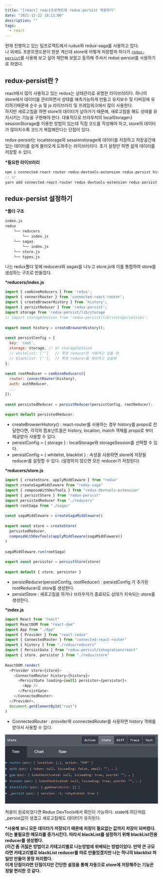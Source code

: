 ```yaml
---
title: "[react] react프로젝트에 redux-persist 적용하기"
date: "2021-12-22 18:11:00"
description: ""
tags:
  - react
---
```


현재 진행하고 있는 팀프로젝트에서 rudux와 redux-saga를 사용하고 있다. <br>
나 외에도 프론트엔드분이 한분 계신데 store에 어떻게 저장할까 하다가 <a href="https://github.com/rt2zz/redux-persist" target="_blank">`redux-persist`</a>를 사용해 보고 싶어 제안해 보았고 동의해 주셔서 redux-persist를 사용하기로 하였다.

## redux-persist란 ?

react에서 많이 사용하고 있는 redux는 상태관리로 유명한 라이브러리다. 하나의 store에서 데이터를 관리하면서 상태를 예측가능하게 만들고 유지보수 및 디버깅에 유리하기때문에 순수 js 및 js 라이브러리 및 프레임워크에서 많이 사용한다. <br>
하지만 새로고침을 하면 store의 데이터가 날아가기 때문에, 새로고침을 해도 상태를 유지시키는 기능을 구현해야 한다.
대표적으로 브라우저의 localStorage나 sessionStorage를 이용한 방법이 있는데 직접 코드를 작성해야 하고, store의 데이터가 많아지수록 코드가 복잡해진다는 단점이 있다. <br>

redux-persist는 localstorage와 sessionstorage에 데이터를 저장하고 저장공간에 있는 데이터를 쉽게 불러오게 도와주는 라이브러리다. 초기 설정만 하면 쉽게 데이터를 저장할 수 있다.

**\*필요한 라이브러리**

```js
npm i connected-react-router redux-devtools-extension redux-persist history
// or
yarn add connected-react-router redux-devtools-extension redux-persist history
```

## redux-persist 설정하기

**\*폴더 구조**

```bash
index.js
redux
    └── reducers
        └── index.js
    └── sagas
        └── index.js
    └── store.js
    └── types.js
```

나는 redux폴더 및에 reducers와 sagas를 나누고 store.js에 이를 통합하여 store를 생성하는 구조로 만들었다.

**\*reducers/index.js**

```js
import { combineReducers } from 'redux';
import { connectRouter } from 'connected-react-router';
import { createBrowserHistory } from 'history';
import { persistReducer } from 'redux-persist';
import storage from 'redux-persist/lib/storage
// import storageSession from 'redux-persist/lib/storage/session';

export const history = createBrowserHistory();

const persistConfig = {
  key: 'root',
  storage: storage, // or storageSession
  // whitelist: ['']   // 특정 reducer만 사용하고 싶을 때
  // blacklist: [''],  // 특정 reducer를 제외하고 싶을때
};

const rootReducer = combineReducers({
  router: connectRouter(history),
  auth: authReducer,
  ...
});

const persistedReducer = persistReducer(persistConfig, rootReducer);

export default persistedReducer;

```

- createBrowserHistory() : react-router를 사용하는 경우 history를 props로 전달한다면, 각각의 컴포넌트들은 history, location, match 객체를 props로 부터 제공받아 사용할 수 있다.
- persistConfig = { storage } : localStorage와 storageSession를 선택할 수 있다.
- persistConfig = { whitelist, blacklist } : 속성을 사용하면 store에 저장될 reducer를 설정할 수 있다. (설정하지 않으면 모든 reducer가 저장된다)

**\*reducers/store.js**

```js
import { createStore, applyMiddleware } from "redux"
import createSagaMiddleware from "redux-saga"
import { composeWithDevTools } from "redux-devtools-extension"
import { persistStore } from "redux-persist"
import persistedReducer from "./reducers"
import rootSaga from "./sagas"

const sagaMiddleware = createSagaMiddleware()

export const store = createStore(
  persistedReducer,
  composeWithDevTools(applyMiddleware(sagaMiddleware))
)

sagaMiddleware.run(rootSaga)

export const persistor = persistStore(store)

export default { store, persistor }
```

- persistReducer(persistConfig, rootReducer) : persistConfig 가 추가된 rootReducer로 store를 생성한다.
- persistStore : 새로고침을 하거나 브라우저가 종료되도 상태가 지속되는 store를 생성한다.

**\*index.js**

```js
import React from "react"
import ReactDOM from "react-dom"
import App from "./App"
import { Provider } from "react-redux"
import { ConnectedRouter } from "connected-react-router"
import { history } from "./redux/reducers"
import { PersistGate } from "redux-persist/integration/react"
import { store, persistor } from "./redux/store"

ReactDOM.render(
  <Provider store={store}>
    <ConnectedRouter history={history}>
      <PersistGate loading={null} persistor={persistor}>
        <App />
      </PersistGate>
    </ConnectedRouter>
  </Provider>,
  document.getElementById("root")
)
```

- ConnectedRouter : provider와 connectedRouter를 사용하면 history 객체를 받아서 사용할 수 있다.

![redux 크롬 개발자](img/2021-12-22.react-redux-persist1.jpg)

적용이 완료되었다면 Redux DevTools에서 확인이 가능하다. state에 하단처럼 \_persist값이 생겼고 새로고침해도 데이터가 유지된다.

**\*사용해 보니 모든 데이터가 저장되기 때문에 저장이 필요없는 값까지 저장이 되버렸다. <br>이는 불필요한 메모리를 증가시킨다. 따라서 blackList를 설정하기 위해 blackList전용 reducer를 생성했다. <br>(이건 좀 귀찮은 방법이고 카테고리별로 나눈방법에 위배되는 방법이었다. 만약 큰 규모라면 카테고리별로 blackList reducer를 따로 만들었겠지만 나는 하나의 blacklist 파일만 만들어 몽땅 처리했다. <br> 이게 단점이라면 단점이지만 간단한 설정을 통해 자동으로 store에 저장해주는 기능은 정말 편리한 것 같다.**
<br>

